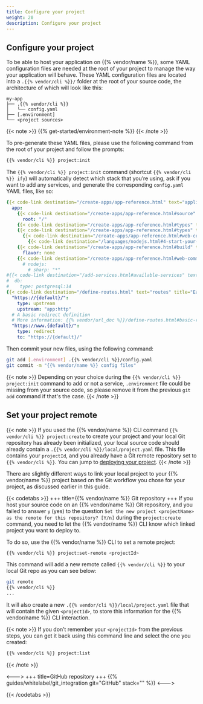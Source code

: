 ```yaml
---
title: Configure your project
weight: 20
description: Configure your project
---
```


## Configure your project

To be able to host your application on {{% vendor/name %}}, some YAML configuration files are needed at the root of your project to manage the way your application will behave.
These YAML configuration files are located into a `.{{% vendor/cli %}}/` folder at the root of your source code, the architecture of which will look like this:
```
my-app
├── .{{% vendor/cli %}}
│   └── config.yaml
├── [.environment]
└── <project sources>
```

{{< note >}}
{{% get-started/environment-note %}}
{{< /note >}}

To pre-generate these YAML files, please use the following command from the root of your project and follow the prompts:
```bash {location="Terminal"}
{{% vendor/cli %}} project:init
```

The `{{% vendor/cli %}} project:init` command (shortcut `{{% vendor/cli %}} ify`) will automatically detect which stack that you’re using, ask if you want to add any services, and generate the corresponding `config.yaml` YAML files, like so:
```yaml {location=".{{% vendor/cli %}}/config.yaml"}
{{< code-link destination="/create-apps/app-reference.html" text="applications" title="Complete list of all available properties" >}}:
  app:
    {{< code-link destination="/create-apps/app-reference.html#source" text="source" title="Application source code directory. Click for more information" >}}:
      root: "/"
    {{< code-link destination="/create-apps/app-reference.html#types" text="type" title="The runtime the application uses. Click to see the complete list of available runtimes." >}}: "<runtime>:<version>"
    {{< code-link destination="/create-apps/app-reference.html#types" text="web" title="The web key configures the web server running in front of your app. Click for more information." >}}:
      {{< code-link destination="/create-apps/app-reference.html#web-commands" text="commands" title="Commands are run once after deployment to start the application process. Click for more information." >}}:
        {{< code-link destination="/languages/nodejs.html#4-start-your-app" text="start" title="The command to launch your app. If it terminates, it’s restarted immediately. You can use the $PORT or the $SOCKET environment variable depending on the socket family of your upstream. Click for more information." >}}: "// (optional) command to start Node server"
    {{< code-link destination="/create-apps/app-reference.html#build" text="build" title="Specifies a default set of build tasks to run. Flavors are language-specific. Click for more information" >}}:
      flavor: none
    {{< code-link destination="/create-apps/app-reference.html#web-commands" text="dependencies" title="Installs global dependencies as part of the build process. They’re independent of your app’s dependencies and are available in the PATH during the build process and in the runtime environment. They’re installed before the build hook runs using a package manager for the language. Click for more information." >}}:
      # nodejs:
        # sharp: "*"
#{{< code-link destination="/add-services.html#available-services" text="services" title="Click to get Full list of available services." >}}:
#  db:
#    type: postgresql:14
{{< code-link destination="/define-routes.html" text="routes" title="Each route describes how an incoming URL is going to be processed. Click for more information" >}}:
  "https://{default}/":
    type: upstream
    upstream: "app:http"
  # A basic redirect definition
  # More information: {{% vendor/url_doc %}}/define-routes.html#basic-redirect-definition
  "https://www.{default}/":
    type: redirect
    to: "https://{default}/"
```

[//]: # ({{< note >}})
[//]: # (In the current guide, services are added to your project at a [later stage]&#40;/get-started/express/add-database.md&#41;.)
[//]: # ({{< /note >}})

Then commit your new files, using the following command:

```bash {location="Terminal"}
git add [.environment] .{{% vendor/cli %}}/config.yaml
git commit -m "{{% vendor/name %}} config files"
```

[//]: # (TODO not sure that .environment would be generated each time we use project:init)
{{< note >}}
Depending on your choice during the ``{{% vendor/cli %}} project:init`` command to add or not a service, ``.environment`` file could be missing from your source code, so please remove it from the previous `git add` command if that's the case.
{{< /note >}}

## Set your project remote

{{< note >}}
If you used the {{% vendor/name %}} CLI command `{{% vendor/cli %}} project:create` to create your project and your local Git repository has already been initialized, your local source code should already contain a ``.{{% vendor/cli %}}/local/project.yaml`` file. This file contains your `projectId`, and you already have a Git remote repository set to `{{% vendor/cli %}}`.
You can jump to [deploying your project](#deploy).
{{< /note >}}

There are slightly different ways to link your local project to your {{% vendor/name %}} project based on the Git workflow you chose for your project, as discussed earlier in this guide.

{{< codetabs >}}
+++
title={{% vendor/name %}} Git repository
+++
If you host your source code on an {{% vendor/name %}} Git repository, and you failed to answer `y` (yes) to the question `Set the new project <projectName> as the remote for this repository? [Y/n]` during the ``project:create`` command, you need to let the {{% vendor/name %}} CLI know which linked project you want to deploy to.

To do so, use the {{% vendor/name %}} CLI to set a remote project:
```bash {location="Terminal"}
{{% vendor/cli %}} project:set-remote <projectId>
```

This command will add a new remote called `{{% vendor/cli %}}` to your local Git repo as you can see below:
```bash {location="Terminal"}
git remote
{{% vendor/cli %}}
...
```

It will also create a new `.{{% vendor/cli %}}/local/project.yaml` file that will contain the given `<projectId>`, to store this information for the {{% vendor/name %}} CLI interaction.

{{< note >}}
If you don’t remember your `<projectId>` from the previous steps, you can get it back using this command line and select the one you created:
```bash {location="Terminal"}
{{% vendor/cli %}} project:list
```
{{< /note >}}

<--->
+++
title=GitHub repository
+++
{{% guides/whitelabel/git_integration git="GitHub" stack="" %}}
<--->

[//]: # (TODO uncomment this tab when Gitlab or Bitbucket integration would be available)
[//]: # (+++)

[//]: # (title=Gitlab repository)

[//]: # (+++)

[//]: # ({{% guides/whitelabel/git_integration git="Gitlab" stack="Express" %}})

[//]: # (<--->)

[//]: # (+++)

[//]: # (title=Bitbucket repository)

[//]: # (+++)

[//]: # ({{% guides/whitelabel/git_integration git="Bitbucket" stack="Express" %}})

{{< /codetabs >}}
